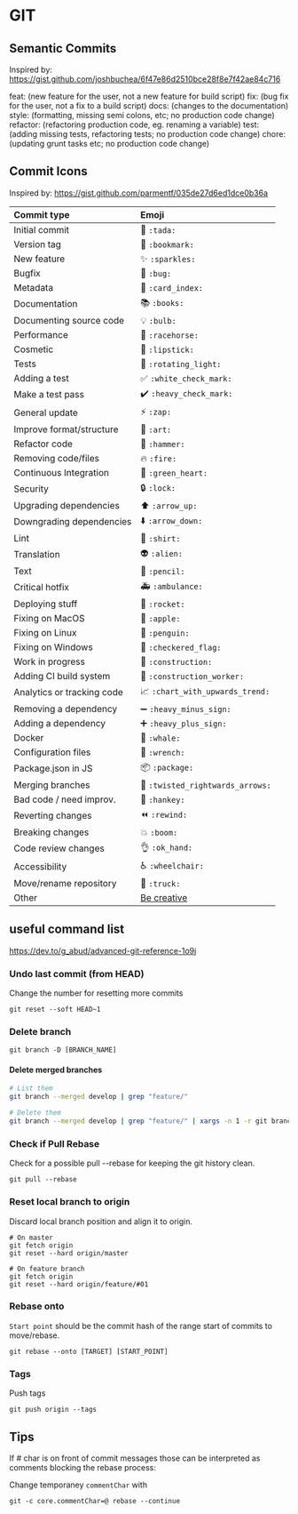 # GIT

## Semantic Commits

Inspired by: https://gist.github.com/joshbuchea/6f47e86d2510bce28f8e7f42ae84c716

feat: (new feature for the user, not a new feature for build script)
fix: (bug fix for the user, not a fix to a build script)
docs: (changes to the documentation)
style: (formatting, missing semi colons, etc; no production code change)
refactor: (refactoring production code, eg. renaming a variable)
test: (adding missing tests, refactoring tests; no production code change)
chore: (updating grunt tasks etc; no production code change)

## Commit Icons

Inspired by: https://gist.github.com/parmentf/035de27d6ed1dce0b36a

| Commit type                | Emoji                                            |
| :------------------------- | :----------------------------------------------- |
| Initial commit             | 🎉 `:tada:`                                      |
| Version tag                | 🔖 `:bookmark:`                                  |
| New feature                | ✨ `:sparkles:`                                  |
| Bugfix                     | 🐛 `:bug:`                                       |
| Metadata                   | 📇 `:card_index:`                                |
| Documentation              | 📚 `:books:`                                     |
| Documenting source code    | 💡 `:bulb:`                                      |
| Performance                | 🐎 `:racehorse:`                                 |
| Cosmetic                   | 💄 `:lipstick:`                                  |
| Tests                      | 🚨 `:rotating_light:`                            |
| Adding a test              | ✅ `:white_check_mark:`                          |
| Make a test pass           | ✔️ `:heavy_check_mark:`                          |
| General update             | ⚡ `:zap:`                                       |
| Improve format/structure   | 🎨 `:art:`                                       |
| Refactor code              | 🔨 `:hammer:`                                    |
| Removing code/files        | 🔥 `:fire:`                                      |
| Continuous Integration     | 💚 `:green_heart:`                               |
| Security                   | 🔒 `:lock:`                                      |
| Upgrading dependencies     | ⬆️ `:arrow_up:`                                  |
| Downgrading dependencies   | ⬇️ `:arrow_down:`                                |
| Lint                       | 👕 `:shirt:`                                     |
| Translation                | 👽 `:alien:`                                     |
| Text                       | 📝 `:pencil:`                                    |
| Critical hotfix            | 🚑 `:ambulance:`                                 |
| Deploying stuff            | 🚀 `:rocket:`                                    |
| Fixing on MacOS            | 🍎 `:apple:`                                     |
| Fixing on Linux            | 🐧 `:penguin:`                                   |
| Fixing on Windows          | 🏁 `:checkered_flag:`                            |
| Work in progress           | 🚧 `:construction:`                              |
| Adding CI build system     | 👷 `:construction_worker:`                       |
| Analytics or tracking code | 📈 `:chart_with_upwards_trend:`                  |
| Removing a dependency      | ➖ `:heavy_minus_sign:`                          |
| Adding a dependency        | ➕ `:heavy_plus_sign:`                           |
| Docker                     | 🐳 `:whale:`                                     |
| Configuration files        | 🔧 `:wrench:`                                    |
| Package.json in JS         | 📦 `:package:`                                   |
| Merging branches           | 🔀 `:twisted_rightwards_arrows:`                 |
| Bad code / need improv.    | 💩 `:hankey:`                                    |
| Reverting changes          | ⏪ `:rewind:`                                    |
| Breaking changes           | 💥 `:boom:`                                      |
| Code review changes        | 👌 `:ok_hand:`                                   |
| Accessibility              | ♿ `:wheelchair:`                                |
| Move/rename repository     | 🚚 `:truck:`                                     |
| Other                      | [Be creative](http://www.emoji-cheat-sheet.com/) |

## useful command list

https://dev.to/g_abud/advanced-git-reference-1o9j

### Undo last commit (from HEAD)

Change the number for resetting more commits

```
git reset --soft HEAD~1
```

### Delete branch

```
git branch -D [BRANCH_NAME]
```

#### Delete merged branches

```sh
# List them
git branch --merged develop | grep "feature/"

# Delete them
git branch --merged develop | grep "feature/" | xargs -n 1 -r git branch -d
```

### Check if Pull Rebase

Check for a possible pull --rebase for keeping the git history clean.

```
git pull --rebase
```

### Reset local branch to origin

Discard local branch position and align it to origin.

```
# On master
git fetch origin
git reset --hard origin/master

# On feature branch
git fetch origin
git reset --hard origin/feature/#01
```

### Rebase onto

`Start point` should be the commit hash of the range start of commits to move/rebase.

```
git rebase --onto [TARGET] [START_POINT]
```

### Tags

Push tags

```
git push origin --tags
```

## Tips

If # char is on front of commit messages those can be interpreted as comments blocking the rebase process:

Change temporaney `commentChar` with

```
git -c core.commentChar=@ rebase --continue
```
